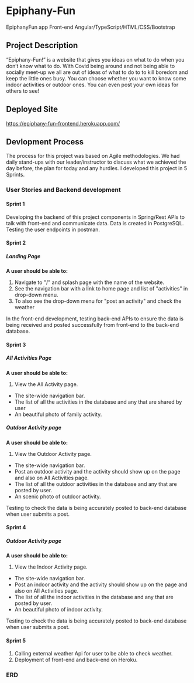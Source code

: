 # Epiphany-Fun
EpiphanyFun app Front-end Angular/TypeScript/HTML/CSS/Bootstrap

## Project Description
“Epiphany-Fun!” is a website that gives you ideas on what to do when you don’t know what to do. With Covid being around and not being able to socially meet-up we all are out of ideas of what to do to to kill boredom and keep the little ones busy. You can choose whether you want to know some indoor activities or outdoor ones. You can even post your own ideas for others to see!

## Deployed Site
https://epiphany-fun-frontend.herokuapp.com/

## Devlopment Process
The process for this project was based on Agile methodologies. We had daily stand-ups with our leader/instructor to discuss what we achieved the day before, the plan for today and any hurdles. I developed this project in 5 Sprints.


### User Stories and Backend development


#### Sprint 1
Developing the backend of this project components in Spring/Rest APIs to talk with front-end and communicate data. Data is created in PostgreSQL. Testing the user endpoints in postman. 


#### Sprint 2 

##### Landing Page

**A user should be able to:**

1. Navigate to "/" and splash page with the name of the website.
2. See the navigation bar with a link to home page and list of "activities" in drop-down menu.
3. To also see the drop-down menu for "post an activity" and check the weather

In the front-end development, testing back-end APIs to ensure the data is being received and posted successfully from front-end to the back-end database.

#### Sprint 3

##### All Activities Page

**A user should be able to:**

1. View the All Activity page.
  * The site-wide navigation bar.
  * The list of all the activities in the database and any that are shared by user
  * An beautiful photo of family activity.

##### Outdoor Activity page

**A user should be able to:**

1. View the Outdoor Activity page.
  * The site-wide navigation bar.
  * Post an outdoor activity and the activity should show up on the page and also on All Activities page.
  * The list of all the outdoor activities in the database and any that are posted by user.
  * An scenic photo of outdoor activity.

Testing to check the data is being accurately posted to back-end database when user submits a post.
 

#### Sprint 4


##### Outdoor Activity page

**A user should be able to:**

1. View the Indoor Activity page.
  * The site-wide navigation bar.
  * Post an indoor activity and the activity should show up on the page and also on All Activities page.
  * The list of all the indoor activities in the database and any that are posted by user.
  * An beautiful photo of indoor activity.

Testing to check the data is being accurately posted to back-end database when user submits a post.

#### Sprint 5

1. Calling external weather Api for user to be able to check weather.
2. Deployment of front-end and back-end on Heroku.


### ERD

